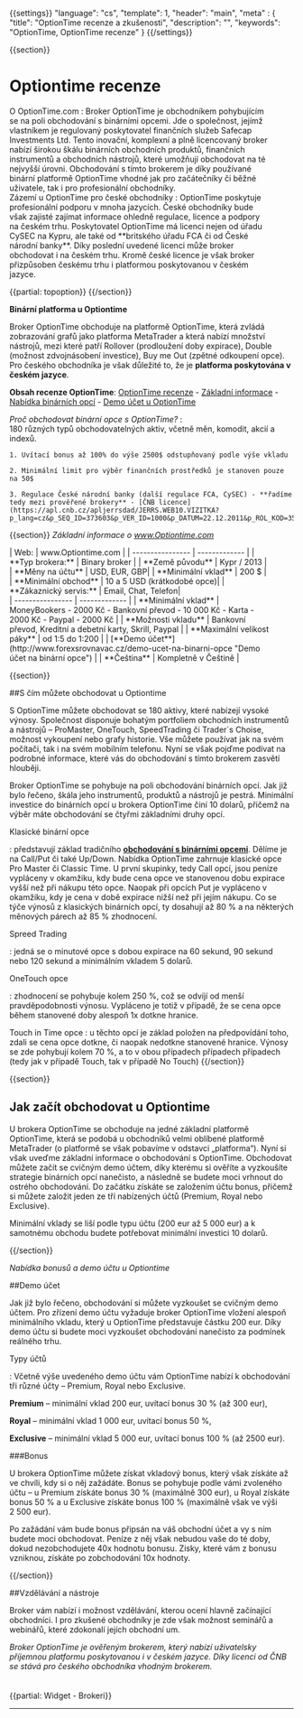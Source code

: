 ﻿{{settings}}
  "language": "cs",
  "template": 1,
  "header": "main",
  "meta" : {
    "title": "OptionTime recenze a zkušenosti",
    "description": "",
    "keywords": "OptionTime, OptionTime recenze"
  }
{{/settings}}
<div itemprop="review" itemscope itemtype="http://schema.org/Review">

<span itemprop="reviewRating" itemscope itemtype="http://schema.org/Rating">
  <meta itemprop="worstRating" content="1"/>
  <meta itemprop="ratingValue" content="90"/>
  <meta itemprop="bestRating" content="100"/>
</span>
<meta itemprop="itemreviewed" content="Stockpair">
<meta itemprop="author" content="ForexSrovnávač.cz">

<div class="row">
<div class="col-md-9" role="main" markdown="1">

{{section}}

# Optiontime recenze
<div class="row" style="width:92%">
  <div class="col-md-6" markdown="1">
O OptionTime.com
:    
Broker OptionTime je obchodníkem pohybujícím se na poli obchodování s binárními opcemi. Jde o společnost, jejímž vlastníkem je regulovaný poskytovatel finančních služeb Safecap Investments Ltd. Tento inovační, komplexní a plně licencovaný broker nabízí širokou škálu binárních obchodních produktů, finančních instrumentů a obchodních nástrojů, které umožňují obchodovat na té nejvyšší úrovni. Obchodování s tímto brokerem je díky používané binární platformě OptionTime vhodné jak pro začátečníky či běžné uživatele, tak i pro profesionální obchodníky.

</div>
  <div class="col-md-6" markdown="1">
Zázemí u  OptionTime pro české obchodníky
:    
OptionTime poskytuje profesionální podporu v mnoha jazycích. České obchodníky bude však zajisté zajímat informace ohledně regulace, licence a podpory na českém trhu. Poskytovatel OptionTime má licenci nejen od úřadu CySEC na Kypru, ale také od **britského úřadu FCA či od České národní banky**. Díky poslední uvedené licenci může broker obchodovat i na českém trhu. Kromě české licence je však broker přizpůsoben českému trhu i platformou poskytovanou v českém jazyce.




</div>
</div>

{{partial: topoption}}
{{/section}}

**Binární platforma u Optiontime**

Broker OptionTime obchoduje na platformě OptionTime, která zvládá zobrazování grafů jako platforma MetaTrader a která nabízí množství nástrojů, mezi které patří Rollover (prodloužení doby expirace), Double (možnost zdvojnásobení investice), Buy me Out (zpětné odkoupení opce). Pro českého obchodníka je však důležité to, že je **platforma poskytována v českém jazyce**.

**Obsah recenze OptionTime**:  [OptionTime recenze](http://forexsrovnavac.cz/optiontime#section-1) - [Základní informace](http://forexsrovnavac.cz/optiontime#section-2) - [Nabídka binárních opcí](http://forexsrovnavac.cz/optiontime#section-3) - [Demo účet u OptionTime](http://forexsrovnavac.cz/optiontime#section-4)


*Proč obchodovat binární opce s OptionTime?*
:    
     180 různých typů obchodovatelných aktiv, včetně měn, komodit, akcií a indexů.

    1. Uvítací bonus až 100% do výše 2500$ odstupňovaný podle výše vkladu
    
    2. Minimální limit pro výběr finančních prostředků je stanoven pouze na 50$

    3. Regulace České národní banky (další regulace FCA, CySEC) - **řadíme tedy mezi prověřené brokery** - [ČNB licence](https://apl.cnb.cz/apljerrsdad/JERRS.WEB10.VIZITKA?p_lang=cz&p_SEQ_ID=373603&p_VER_ID=1000&p_DATUM=22.12.2011&p_ROL_KOD=35).

{{section}}
*Základní informace o www.Optiontime.com*
<div class="row" style="width:92%">
  <div class="col-md-6" markdown="1">
| Web:     | www.Optiontime.com |
| ---------------- | ------------- |
| **Typ brokera:**   | Binary broker  |
| **Země původu**   | Kypr / 2013  |
| **Měny na účtu** | USD, EUR, GBP|
| **Minimální vklad** | 200 $ |
| **Minimální obchod**  | 10 a 5 USD (krátkodobé opce)|
| **Zákaznický servis:**  | Email, Chat, Telefon|

  </div>
  <div class="col-md-6" markdown="1">
| ---------------- | ------------- |
| **Minimální vklad**  | MoneyBookers - 2000 Kč - Bankovní převod - 10 000 Kč - Karta - 2000 Kč
- Paypal - 2000 Kč |
| **Možnosti vkladu**  | Bankovní převod, Kreditní a debetní karty, Skrill, Paypal |
| **Maximální velikost páky**  | od 1:5 do 1:200 |
| [**Demo účet**](http://www.forexsrovnavac.cz/demo-ucet-na-binarni-opce "Demo účet na binární opce")  | 
| **Čeština**  | Kompletně v Češtině |


</div>
</div>



{{section}}

##S čím můžete obchodovat u Optiontime

S OptionTime můžete obchodovat se 180 aktivy, které nabízejí vysoké výnosy. Společnost disponuje bohatým portfoliem obchodních instrumentů a nástrojů – ProMaster, OneTouch, SpeedTrading či Trader´s Choise, možnost vykoupení nebo grafy historie. Vše můžete používat jak na svém počítači, tak i na svém mobilním telefonu. Nyní se však pojďme podívat na podrobné informace, které vás do obchodování s tímto brokerem zasvětí hlouběji.

Broker OptionTime se pohybuje na poli obchodování binárních opcí. Jak již bylo řečeno, škála jeho instrumentů, produktů a nástrojů je pestrá. Minimální investice do binárních opcí u brokera OptionTime činí 10 dolarů, přičemž na výběr máte obchodování se čtyřmi základními druhy opcí.


Klasické binární opce 

:   představují základ tradičního [**obchodování s binárními opcemi**](http://www.forexsrovnavac.cz/topoption "binární opce"). Dělíme je na Call/Put či také Up/Down. Nabídka OptionTime zahrnuje klasické opce Pro Master či Classic Time. U první skupinky, tedy Call opcí, jsou peníze vypláceny v okamžiku, kdy bude cena opce ve stanovenou dobu expirace vyšší než při nákupu této opce. Naopak při opcích Put je vypláceno v okamžiku, kdy je cena v době expirace nižší než při jejím nákupu. Co se týče výnosů z klasických binárních opcí, ty dosahují až 80 % a na některých měnových párech až 85 % zhodnocení.


Spreed Trading 

:   jedná se o minutové opce s dobou expirace na 60 sekund, 90 sekund nebo 120 sekund a minimálním vkladem 5 dolarů.

OneTouch opce

:    zhodnocení se pohybuje kolem 250 %, což se odvíjí od menší pravděpodobnosti výnosu. Vypláceno je totiž v případě, že se cena opce během stanovené doby alespoň 1x dotkne hranice.

Touch in Time opce 
:    u těchto opcí je základ položen na předpovídání toho, zdali se cena opce dotkne, či naopak nedotkne stanovené hranice. Výnosy se zde pohybují kolem 70 %, a to v obou případech případech případech (tedy jak v případě Touch, tak v případě No Touch)
{{/section}}

{{section}}
## Jak začít obchodovat u Optiontime

U brokera OptionTime se obchoduje na jedné základní platformě OptionTime, která se podobá u obchodníků velmi oblíbené platformě MetaTrader (o platformě se však pobavíme v odstavci „platforma“). Nyní si však uveďme základní informace o obchodování s OptionTime. Obchodovat můžete začít se cvičným demo účtem, díky kterému si ověříte a vyzkoušíte strategie binárních opcí nanečisto, a následně se budete moci vrhnout do ostrého obchodování. Do začátku získáte se založením účtu bonus, přičemž si můžete založit jeden ze tří nabízených účtů (Premium, Royal nebo Exclusive). 

Minimální vklady se liší podle typu účtu (200 eur až 5 000 eur) a k samotnému obchodu budete potřebovat minimální investici 10 dolarů.

{{/section}}

*Nabídka bonusů a demo účtu u Optiontime*

##Demo účet

Jak již bylo řečeno, obchodování si můžete vyzkoušet se cvičným demo účtem. Pro zřízení demo účtu vyžaduje broker OptionTime vložení alespoň minimálního vkladu, který u OptionTime představuje částku 200 eur. Díky demo účtu si budete moci vyzkoušet obchodování nanečisto za podmínek reálného trhu.

Typy účtů

:   Včetně výše uvedeného demo účtu vám OptionTime nabízí k obchodování tři různé účty – Premium, Royal nebo Exclusive.

**Premium** – minimální vklad 200 eur, uvítací bonus 30 % (až 300 eur),

**Royal** – minimální vklad 1 000 eur, uvítací bonus 50 %,

**Exclusive** – minimální vklad 5 000 eur, uvítací bonus 100 % (až 2500 eur).

###Bonus

U brokera OptionTime můžete získat vkladový bonus, který však získáte až ve chvíli, kdy si o něj zažádáte. Bonus se pohybuje podle vámi zvoleného účtu – u Premium získáte bonus 30 % (maximálně 300 eur), u Royal získáte bonus 50 % a u Exclusive získáte bonus 100 % (maximálně však ve výši 2 500 eur). 

Po zažádání vám bude bonus připsán na váš obchodní účet a vy s ním budete moci obchodovat. Peníze z něj však nebudou vaše do té doby, dokud nezobchodujete 40x hodnotu bonusu. Zisky, které vám z bonusu vzniknou, získáte po zobchodování 10x hodnoty.


{{/section}}

##Vzdělávání a nástroje

Broker vám nabízí i možnost vzdělávání, kterou ocení hlavně začínající obchodníci. I pro zkušené obchodníky je zde však možnost seminářů a webinářů, které zdokonalí jejích obchodní um.

*Broker OptionTime je ověřeným brokerem, který nabízí uživatelsky příjemnou platformu poskytovanou i v českém jazyce. Díky licenci od ČNB se stává pro českého obchodníka vhodným brokerem.*



</div>
<div class="col-md-3" markdown="1">
<div class="well" markdown="1" style="margin-top: 2.5em">



</div>
<div class="container-fluid" markdown="1">

{{partial: Widget - Brokeri}}

- - -

</div>
</div>
</div>

</div><!-- /itemreview -->